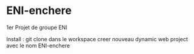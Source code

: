 # ENI-enchere
1er Projet de groupe ENI 

Install :
git clone dans le workspace
creer nouveau dynamic web project avec le nom ENI-enchere
